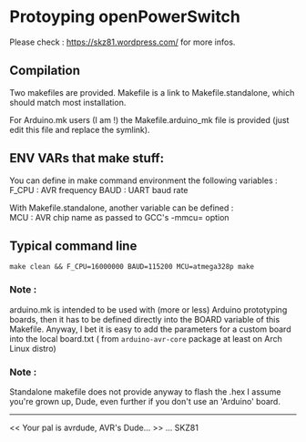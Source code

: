 # Protoyping openPowerSwitch

Please check : https://skz81.wordpress.com/ for more infos.

## Compilation

Two makefiles are provided. Makefile is a link to Makefile.standalone, which should match most installation.

For Arduino.mk users (I am !) the Makefile.arduino_mk file is provided (just edit this file and replace the symlink).

## ENV VARs that make stuff: 

You can define in make command environment the following variables :
F_CPU : AVR frequency
BAUD : UART baud rate

With Makefile.standalone, another variable can be defined :   
MCU : AVR chip name as passed to GCC's -mmcu= option

## Typical command line

~~~
make clean && F_CPU=16000000 BAUD=115200 MCU=atmega328p make
~~~

### Note :
 arduino.mk is intended to be used with (more or less) Arduino prototyping boards, then it has to be defined directly into the BOARD variable of this Makefile.
Anyway, I bet it is easy to add the parameters for a custom board into the local board.txt ( from `arduino-avr-core` package at least on Arch Linux distro)

### Note : 
Standalone makefile does not provide anyway to flash the .hex
I assume you're grown up, Dude, even further if you don't use an 'Arduino' board.
________________________________________
<< Your pal is avrdude, AVR's Dude... >>
                               ... SKZ81

